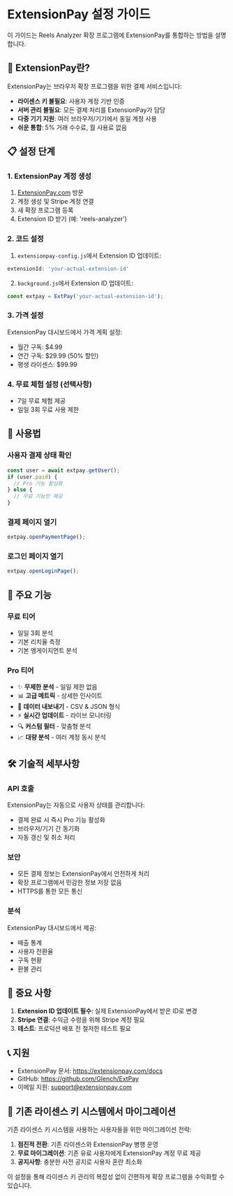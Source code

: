 # ExtensionPay 설정 가이드

이 가이드는 Reels Analyzer 확장 프로그램에 ExtensionPay를 통합하는 방법을 설명합니다.

## 🚀 ExtensionPay란?

ExtensionPay는 브라우저 확장 프로그램을 위한 결제 서비스입니다:
- **라이센스 키 불필요**: 사용자 계정 기반 인증
- **서버 관리 불필요**: 모든 결제 처리를 ExtensionPay가 담당
- **다중 기기 지원**: 여러 브라우저/기기에서 동일 계정 사용
- **쉬운 통합**: 5% 거래 수수료, 월 사용료 없음

## 📋 설정 단계

### 1. ExtensionPay 계정 생성
1. [ExtensionPay.com](https://extensionpay.com) 방문
2. 계정 생성 및 Stripe 계정 연결
3. 새 확장 프로그램 등록
4. Extension ID 받기 (예: 'reels-analyzer')

### 2. 코드 설정
1. `extensionpay-config.js`에서 Extension ID 업데이트:
```javascript
extensionId: 'your-actual-extension-id'
```

2. `background.js`에서 Extension ID 업데이트:
```javascript
const extpay = ExtPay('your-actual-extension-id');
```

### 3. 가격 설정
ExtensionPay 대시보드에서 가격 계획 설정:
- 월간 구독: $4.99
- 연간 구독: $29.99 (50% 할인)
- 평생 라이센스: $99.99

### 4. 무료 체험 설정 (선택사항)
- 7일 무료 체험 제공
- 일일 3회 무료 사용 제한

## 🔧 사용법

### 사용자 결제 상태 확인
```javascript
const user = await extpay.getUser();
if (user.paid) {
  // Pro 기능 활성화
} else {
  // 무료 기능만 제공
}
```

### 결제 페이지 열기
```javascript
extpay.openPaymentPage();
```

### 로그인 페이지 열기
```javascript
extpay.openLoginPage();
```

## 🎯 주요 기능

### 무료 티어
- 일일 3회 분석
- 기본 리치율 측정
- 기본 엥게이지먼트 분석

### Pro 티어
- ✨ **무제한 분석** - 일일 제한 없음
- 📊 **고급 메트릭** - 상세한 인사이트
- 🎯 **데이터 내보내기** - CSV & JSON 형식
- ⚡ **실시간 업데이트** - 라이브 모니터링
- 🔍 **커스텀 필터** - 맞춤형 분석
- 📈 **대량 분석** - 여러 계정 동시 분석

## 🛠️ 기술적 세부사항

### API 호출
ExtensionPay는 자동으로 사용자 상태를 관리합니다:
- 결제 완료 시 즉시 Pro 기능 활성화
- 브라우저/기기 간 동기화
- 자동 갱신 및 취소 처리

### 보안
- 모든 결제 정보는 ExtensionPay에서 안전하게 처리
- 확장 프로그램에서 민감한 정보 저장 없음
- HTTPS를 통한 모든 통신

### 분석
ExtensionPay 대시보드에서 제공:
- 매출 통계
- 사용자 전환율
- 구독 현황
- 환불 관리

## 🚨 중요 사항

1. **Extension ID 업데이트 필수**: 실제 ExtensionPay에서 받은 ID로 변경
2. **Stripe 연결**: 수익금 수령을 위해 Stripe 계정 필요
3. **테스트**: 프로덕션 배포 전 철저한 테스트 필요

## 📞 지원

- ExtensionPay 문서: https://extensionpay.com/docs
- GitHub: https://github.com/Glench/ExtPay
- 이메일 지원: support@extensionpay.com

## 🔄 기존 라이센스 키 시스템에서 마이그레이션

기존 라이센스 키 시스템을 사용하는 사용자들을 위한 마이그레이션 전략:

1. **점진적 전환**: 기존 라이센스와 ExtensionPay 병행 운영
2. **무료 마이그레이션**: 기존 유료 사용자에게 ExtensionPay 계정 무료 제공
3. **공지사항**: 충분한 사전 공지로 사용자 혼란 최소화

이 설정을 통해 라이센스 키 관리의 복잡성 없이 간편하게 확장 프로그램을 수익화할 수 있습니다.